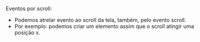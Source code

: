 Eventos por scroll:

- Podemos atrelar evento ao scroll da tela, também, pelo evento scroll.
- Por exemplo: podemos criar um elemento assim que o scroll atingir uma posição x.